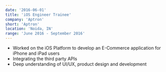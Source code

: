 ```yaml
---
date: '2016-06-01'
title: 'iOS Engineer Trainee'
company: 'Aptron'
short: 'Aptron'
location: 'Noida, IN'
range: 'June 2016 - September 2016'
---
```


- Worked on the iOS Platform to develop an E-Commerce application for iPhone and iPad users
- Integrating the third party APIs
- Deep understanding of UI/UX, product design and development
